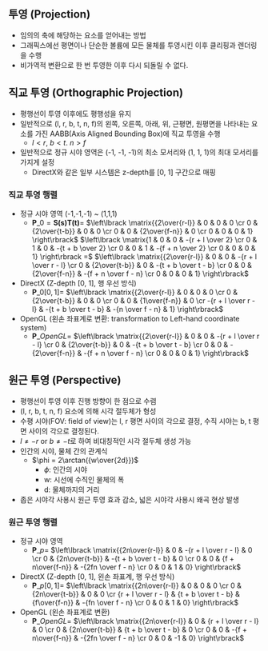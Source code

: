 ## 투영 (Projection)
- 임의의 축에 해당하는 요소를 얻어내는 방법
- 그래픽스에선 평면이나 단순한 볼륨에 모든 물체를 투영시킨 이후 클리핑과 렌더링을 수행
- 비가역적 변환으로 한 번 투영한 이후 다시 되돌릴 수 없다.

## 직교 투영 (Orthographic Projection)
- 평행선이 투영 이후에도 평행성을 유지
- 일반적으로 (l, r, b, t, n, f)의 왼쪽, 오른쪽, 아래, 위, 근평면, 원평면을 나타내는 요소를 가진 AABB(Axis Aligned Bounding Box)에 직교 투영을 수행
  - $l < r,\ b < t.\ n > f$
- 일반적으로 정규 시야 영역은 (-1, -1, -1)의 최소 모서리와 (1, 1, 1)의 최대 모서리를 가지게 설정
  - DirectX와 같은 일부 시스템은 z-depth를 [0, 1] 구간으로 매핑

### 직교 투영 행렬
- 정규 시야 영역 (-1,-1,-1) ~ (1,1,1)
  - $\textbf{P}\_{0} = \textbf{S(s)T(t)} =$ $\left\lbrack \matrix{{2\over{r-l}} & 0 & 0 & 0 \cr 0 & {2\over{t-b}} & 0 & 0 \cr 0 & 0 & {2\over{f-n}} & 0 \cr 0 & 0 & 0 & 1} \right\rbrack$ $\left\lbrack \matrix{1 & 0 & 0 & -{r + l \over 2} \cr 0 & 1 & 0 & -{t + b \over 2} \cr 0 & 0 & 1 & -{f + n \over 2} \cr 0 & 0 & 0 & 1} \right\rbrack =$ $\left\lbrack \matrix{{2\over{r-l}} & 0 & 0 & -{r + l \over r - l} \cr 0 & {2\over{t-b}} & 0 & -{t + b \over t - b} \cr 0 & 0 & {2\over{f-n}} & -{f + n \over f - n} \cr 0 & 0 & 0 & 1} \right\rbrack$
- DirectX (Z-depth [0, 1], 행 우선 방식)
  - $\textbf{P}\_{0[0,1]} =$ $\left\lbrack \matrix{{2\over{r-l}} & 0 & 0 & 0 \cr 0 & {2\over{t-b}} & 0 & 0 \cr 0 & 0 & {1\over{f-n}} & 0 \cr -{r + l \over r - l} & -{t + b \over t - b} & -{n \over f - n} & 1} \right\rbrack$
- OpenGL (왼손 좌표계로 변환: transformation to Left-hand coordinate system)
  - $\textbf{P}\_{OpenGL} =$ $\left\lbrack \matrix{{2\over{r-l}} & 0 & 0 & -{r + l \over r - l} \cr 0 & {2\over{t-b}} & 0 & -{t + b \over t - b} \cr 0 & 0 & -{2\over{f-n}} & -{f + n \over f - n} \cr 0 & 0 & 0 & 1} \right\rbrack$

## 원근 투영 (Perspective)
- 평행선이 투영 이후 진행 방향이 한 점으로 수렴
- (l, r, b, t, n, f) 요소에 의해 시각 절두체가 형성
- 수평 시야(FOV: field of view)는 l, r 평면 사이의 각으로 결정, 수직 시야는 b, t 평면 사이의 각으로 결정된다.
- $l \not ={-r}\ \text{or}\ b \not ={-t}$로 하여 비대칭적인 시각 절두체 생성 가능
- 인간의 시야, 물체 간의 관계식
  - $\phi = 2\arctan({w\over{2d}})$ 
    - $\phi$: 인간의 시야
    - w: 시선에 수직인 물체의 폭
    - d: 물체까지의 거리
- 좁은 시야각 사용시 원근 투영 효과 감소, 넓은 시야각 사용시 왜곡 현상 발생

### 원근 투영 행렬
- 정규 시야 영역
  - $\textbf{P}\_{p} =$ $\left\lbrack \matrix{{2n\over{r-l}} & 0 & -{r + l \over r - l} & 0 \cr 0 & {2n\over{t-b}} & -{t + b \over t - b} & 0 \cr 0 & 0 & {f + n\over{f-n}} & -{2fn \over f - n} \cr 0 & 0 & 1 & 0} \right\rbrack$
- DirectX (Z-depth [0, 1], 왼손 좌표계, 행 우선 방식)
  - $\textbf{P}\_{p[0,1]} =$ $\left\lbrack \matrix{{2n\over{r-l}} & 0 & 0 & 0 \cr 0 & {2n\over{t-b}} & 0 & 0 \cr {r + l \over r - l} & {t + b \over t - b} & {f\over{f-n}} & -{fn \over f - n} \cr 0 & 0 & 1 & 0} \right\rbrack$
- OpenGL (왼손 좌표계로 변환)
  - $\textbf{P}\_{OpenGL} =$ $\left\lbrack \matrix{{2n\over{r-l}} & 0 & {r + l \over r - l} & 0 \cr 0 & {2n\over{t-b}} & {t + b \over t - b} & 0 \cr 0 & 0 & -{f + n\over{f-n}} & -{2fn \over f - n} \cr 0 & 0 & -1 & 0} \right\rbrack$
